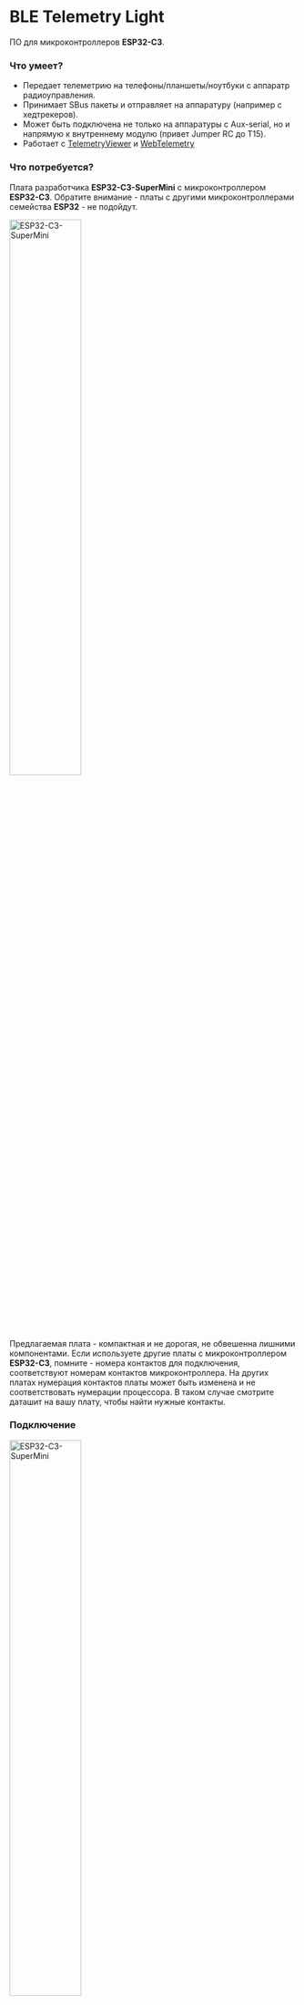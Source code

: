 # BLE Telemetry Light

ПО для микроконтроллеров **ESP32-C3**.

### Что умеет?
 - Передает телеметрию на телефоны/планшеты/ноутбуки с аппаратр радиоуправления.
 - Принимает SBus пакеты и отправляет на аппаратуру (например с хедтрекеров).
 - Может быть подключена не только на аппаратуры с Aux-serial, но и напрямую к внутреннему модулю (привет Jumper RC до T15).
 - Работает с [TelemetryViewer](https://github.com/RomanLut/android-taranis-smartport-telemetry/releases) и [WebTelemetry](http://telemetry.skydevices.ru)

### Что потребуется?
Плата разработчика **ESP32-C3-SuperMini** с микроконтроллером **ESP32-C3**. Обратите внимание - платы с другими микроконтроллерами семейства **ESP32** - не подойдут.

<img src="https://gitflic.ru/project/skydevices/ble-telemetry-lite/blob/raw?file=images%2Fesp32-c3-supermini_top.jpg" width="50%" alt="ESP32-C3-SuperMini"/>

Предлагаемая плата -  компактная и не дорогая, не обвешенна лишними компонентами. Если используете другие платы с микроконтроллером **ESP32-C3**, помните - номера контактов для подключения, соответствуют номерам контактов микроконтроллера. На других платах нумерация контактов платы может быть изменена и не соответствовать нумерации процессора. В таком случае смотрите даташит на вашу плату, чтобы найти нужные контакты.

### Подключение

<img src="https://gitflic.ru/project/skydevices/ble-telemetry-lite/blob/raw?file=images%2Fesp32-c3-supermini_to_rm_pocket.jpg" width="50%" alt="ESP32-C3-SuperMini"/>

Модуль подключается к SerialAUX аппаратуры. Необходимы 4 провода:
 - 5V
 - Gnd
 - Tx - подключается к контакту 3 (RX модуля)
 - Rx - подключается к контакту 4 (TX модуля)

 Если используется аппаратура без SerialAUX, необходимо контакт TX внутреннего модуля ELRS/CrossFire подключить к контакту 3 модуля.

 
### Прошивка

На данный момент можно собрать проект в VSCode с плагином Platformio и залить с его помощью. В дальнейшем планируется сделать веб-конфигуратор.

### Настройка

На данный момент можно настроить модуль с помощью NRF Connect. В дальнейшем планируется сделать веб-конфигуратор.

При старте, микроконтроллер реализует BLE сервер с несколькими сервисами и их характеристиками:
 - 0xFFF2 - скорость подключения UART. По умолчанию 115200. Отправлять данные необходимо в виде UInt32 Little Endian. Новая скорость применяется сразу же при получении.
 - 0xFFF4 - название сервера, отображаемое при поиске устройства. По умолчанию *BLE Telemetry Light*. Отправлять данные необходимо в виде строки ASCII. Новое название применяется после перезагрузки модуля.
 - 0xFFF6 - отправляет поток телеметрийных данных, полученных по UART из аппаратуры.
 - 0xFFF7 - принимает поток данных, и отправляет по UART в аппаратуру.





